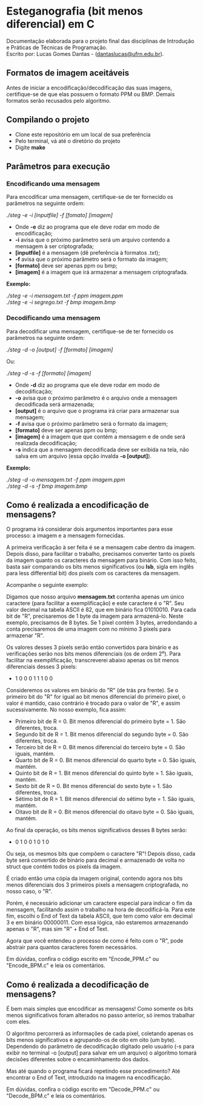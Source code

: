 # Esteganografia (bit menos diferencial) em C
Documentação elaborada para o projeto final das disciplinas de Introdução e Práticas de Técnicas de Programação.  
Escrito por: Lucas Gomes Dantas - (dantaslucas@ufrn.edu.br).

## Formatos de imagem aceitáveis

Antes de iniciar a encodificação/decodificação das suas imagens, certifique-se de que elas possuem o formato PPM ou BMP.
Demais formatos serão recusados pelo algoritmo.

## Compilando o projeto

* Clone este repositório em um local de sua preferência
* Pelo terminal, vá até o diretório do projeto
* Digite **make**

## Parâmetros para execução

### Encodificando uma mensagem

Para encodificar uma mensagem, certifique-se de ter fornecido os parâmetros na seguinte ordem:

*./steg -e -i [inputfile] -f [fomato] [imagem]*

* Onde **-e** diz ao programa que ele deve rodar em modo de encodificação;
* **-i** avisa que o próximo parâmetro será um arquivo contendo a mensagem à ser criptografada;
* **[inputfile]** é a mensagem (dê preferência à formatos .txt);
* **-f** avisa que o próximo parâmetro será o formato da imagem;
* **[formato]** deve ser apenas ppm ou bmp;
* **[imagem]** é a imagem que irá armazenar a mensagem criptografada.

**Exemplo:**

*./steg -e -i mensagem.txt -f ppm imagem.ppm*  
*./steg -e -i segrego.txt -f bmp imagem.bmp*

### Decodificando uma mensagem

Para decodificar uma mensagem, certifique-se de ter fornecido os parâmetros na seguinte ordem:

*./steg -d -o [output] -f [formato] [imagem]*

Ou:

*./steg -d -s -f [formato] [imagem]*

* Onde **-d** diz ao programa que ele deve rodar em modo de decodificação;
* **-o** avisa que o próximo parâmetro é o arquivo onde a mensagem decodificada será armazenada;
* **[output]** é o arquivo que o programa irá criar para armazenar sua mensagem;
* **-f** avisa que o próximo parâmetro será o formato da imagem;
* **[formato]** deve ser apenas ppm ou bmp;
* **[imagem]** é a imagem que que contém a mensagem e de onde será realizada decodificação;
* **-s** indica que a mensagem decodificada deve ser exibida na tela, não salva em um arquivo (essa opção invalda **-o [output]**).

**Exemplo:**

*./steg -d -o mensagem.txt -f ppm imagem.ppm*  
*./steg -d -s -f bmp imagem.bmp*

## Como é realizada a encodificação de mensagens?

O programa irá considerar dois argumentos importantes para esse processo: a imagem e a mensagem fornecidas.

A primeira verificação à ser feita é se a mensagem cabe dentro da imagem. Depois disso, para facilitar o trabalho, precisamos converter tanto os pixels da imagem quanto os caracteres da mensagem para binário. Com isso feito, basta sair comparando os bits menos significativos (ou **lsb**, sigla em inglês para less differential bit) dos pixels com os caracteres da mensagem.

Acompanhe o seguinte exemplo:

Digamos que nosso arquivo **mensagem.txt** contenha apenas um único caractere (para facilitar a exemplificação) e este caractere é o "R". Seu valor decimal na tabela ASCII é 82, que em binário fica 01010010. Para cada bit de "R", precisaremos de 1 byte da imagem para armazená-lo. Neste exemplo, precisamos de 8 bytes. Se 1 pixel contém 3 bytes, arredondando a conta precisaremos de uma imagem com no mínimo 3 pixels para armazenar "R".

Os valores desses 3 pixels serão então convertidos para binário e as verificações serão nos bits menos diferenciais (os de ordem 2⁰). Para facilitar na exemplificação, transcreverei abaixo apenas os bit menos diferenciais desses 3 pixels:

* 1 0 0 0 1 1 1 0 0

Consideremos os valores em binário do "R" (de trás pra frente). Se o primeiro bit do "R" for igual ao bit menos diferencial do primeiro pixel, o valor é mantido, caso contrário é trocado para o valor de "R", e assim sucessivamente. No nosso exemplo, fica assim:

* Primeiro bit de R = 0. Bit menos diferencial do primeiro byte = 1. São diferentes, troca.
* Segundo bit de R = 1. Bit menos diferencial do segundo byte = 0. São diferentes, troca.
* Terceiro bit de R = 0. Bit menos diferencial do terceiro byte = 0. São iguais, mantém.
* Quarto bit de R = 0. Bit menos diferencial do quarto byte = 0. São iguais, mantém.
* Quinto bit de R = 1. Bit menos diferencial do quinto byte = 1. São iguais, mantém.
* Sexto bit de R = 0. Bit menos diferencial do sexto byte = 1. São diferentes, troca.
* Sétimo bit de R = 1. Bit menos diferencial do sétimo byte = 1. São iguais, mantém.
* Oitavo bit de R = 0. Bit menos diferencial do oitavo byte = 0. São iguais, mantém.

Ao final da operação, os bits menos significativos desses 8 bytes serão:

* 0 1 0 0 1 0 1 0

Ou seja, os mesmos bits que compõem o caractere "R"! Depois disso, cada byte será convertido de binário para decimal e armazenado de volta no struct que contém todos os pixels da imagem.

É criado então uma cópia da imagem original, contendo agora nos bits menos diferenciais dos 3 primeiros pixels a mensagem criptografada, no nosso caso, o "R".

Porém, é necessário adicionar um caractere especial para indicar o fim da mensagem, facilitando assim o trabalho na hora de decodificá-la. Para este fim, escolhi o End of Text da tabela ASCII, que tem como valor em decimal 3 e em binário 00000011. Com essa lógica, não estaremos armazenando apenas o "R", mas sim "R" + End of Text. 

Agora que você entendeu o processo de como é feito com o "R", pode abstrair para quantos caracteres forem necessários. 

Em dúvidas, confira o código escrito em "Encode_PPM.c" ou "Encode_BPM.c" e leia os comentários.

## Como é realizada a decodificação de mensagens?

É bem mais simples que encodificar as mensagens! Como somente os bits menos significativos foram alterados no passo anterior, só iremos trabalhar com eles.

O algoritmo percorrerá as informações de cada pixel, coletando apenas os bits menos significativos e agrupando-os de oito em oito (um byte). Dependendo do parâmetro de decodificação digitado pelo usuário (-s para exibir no terminal -o [output] para salvar em um arquivo) o algoritmo tomará decisões diferentes sobre o encaminhamento dos dados.

Mas até quando o programa ficará repetindo esse procedimento? Até encontrar o End of Text, introduzido na imagem na encodificação.

Em dúvidas, confira o código escrito em "Decode_PPM.c" ou "Decode_BPM.c" e leia os comentários.
